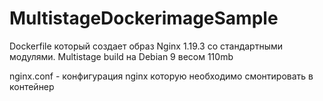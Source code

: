 # MultistageDockerimageSample
Dockerfile который создает образ Nginx 1.19.3 со стандартными модулями. Multistage build на Debian 9 весом 110mb

nginx.conf - конфигурация nginx которую необходимо смонтировать в контейнер
